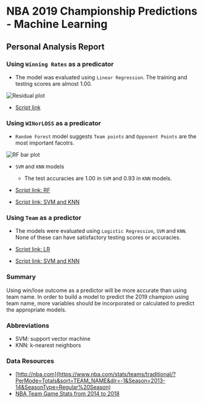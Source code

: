# NBA 2019 Championship Predictions - Machine Learning

## Personal Analysis Report

### Using `Winning Rates` as a predicator
* The model was evaluated using `Linear Regression`. The training and testing scores are almost 1.00.

![Residual plot](https://github.com/arcebri1/FinalProject/blob/fyc_analysis/NBA_Model_Img/01_LinearRegression.png?raw=true)

* [Script link](https://github.com/arcebri1/FinalProject/blob/fyc_analysis/NBA_ML_Scripts/01_Linear_Regression_winning_rate_predictions.ipynb)

### Using `WINorLOSS` as a predicator
* `Random Forest` model suggests `Team points` and `Opponent Points` are the most important facotrs.

![RF bar plot](https://github.com/arcebri1/FinalProject/blob/fyc_analysis/NBA_Model_Img/02_RandomForest_bar.png?raw=true)

* `SVM` and `KNN` models
      
   * The test accuracies are 1.00 in `SVM` and 0.93 in `KNN` models.
      
* [Script link: RF](https://github.com/arcebri1/FinalProject/blob/fyc_analysis/NBA_ML_Scripts/02_Random_Forest_win_lose_predictions.ipynb)
* [Script link: SVM and KNN](https://github.com/arcebri1/FinalProject/blob/fyc_analysis/NBA_ML_Scripts/05_SVM_KNN_win_lose_predictions.ipynb)

### Using `Team` as a predictor
* The models were evaluated using `Logistic Regression`, `SVM` and `KNN`. None of these can have satisfactory testing scores or accuracies.

* [Script link: LR](https://github.com/arcebri1/FinalProject/blob/fyc_analysis/NBA_ML_Scripts/03_Logistic_Regression_team_predictions.ipynb)
* [Script link: SVM and KNN](https://github.com/arcebri1/FinalProject/blob/fyc_analysis/NBA_ML_Scripts/04_SVM_KNN_team_predictions.ipynb)

### Summary
Using win/lose outcome as a predictor will be more accurate than using team name. In order to build a model to predict the 2019 champion using team name, more variables should be incorporated or calculated to predict the appropriate models.

### Abbreviations
* SVM: support vector machine
* KNN: k-nearest neighbors 

### Data Resources
* [http://nba.com](https://www.nba.com/stats/teams/traditional/?PerMode=Totals&sort=TEAM_NAME&dir=-1&Season=2013-14&SeasonType=Regular%20Season)
* [NBA Team Game Stats from 2014 to 2018](https://www.kaggle.com/ionaskel/nba-games-stats-from-2014-to-2018)